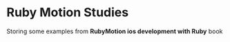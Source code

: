 Ruby Motion Studies
===================

Storing some examples from **RubyMotion ios development with Ruby** book
